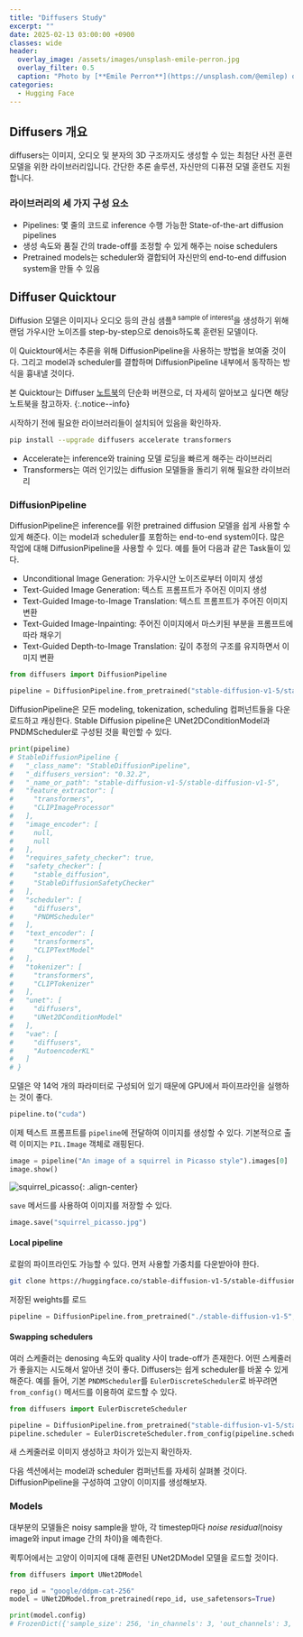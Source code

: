```yaml
---
title: "Diffusers Study"
excerpt: ""
date: 2025-02-13 03:00:00 +0900
classes: wide
header:
  overlay_image: /assets/images/unsplash-emile-perron.jpg
  overlay_filter: 0.5
  caption: "Photo by [**Emile Perron**](https://unsplash.com/@emilep) on [**Unsplash**](https://unsplash.com/)"
categories:
  - Hugging Face
---
```


## Diffusers 개요

diffusers는 이미지, 오디오 및 분자의 3D 구조까지도 생성할 수 있는 최첨단 사전 훈련 모델을 위한 라이브러리입니다. 간단한 추론 솔루션, 자신만의 디퓨젼 모델 훈련도 지원합니다.

### 라이브러리의 세 가지 구성 요소

- Pipelines: 몇 줄의 코드로 inference 수행 가능한 State-of-the-art diffusion pipelines
- 생성 속도와 품질 간의 trade-off를 조정할 수 있게 해주는 noise schedulers
- Pretrained models는 scheduler와 결합되어 자신만의 end-to-end diffusion system을 만들 수 있음

## Diffuser Quicktour

Diffusion 모델은 이미지나 오디오 등의 관심 샘플<sup>a sample of interest</sup>을 생성하기 위해 랜덤 가우시안 노이즈를 step-by-step으로 denois하도록 훈련된 모델이다.  

이 Quicktour에서는 추론을 위해 DiffusionPipeline을 사용하는 방법을 보여줄 것이다. 그리고 model과 scheduler를 결합하며 DiffusionPipeline 내부에서 동작하는 방식을 흉내낼 것이다.  

본 Quicktour는 Diffuser [노트북](https://colab.research.google.com/github/huggingface/notebooks/blob/main/diffusers/diffusers_intro.ipynb)의 단순화 버젼으로, 더 자세히 알아보고 싶다면 해당 노트북을 참고하자.
{:.notice--info}

시작하기 전에 필요한 라이브러리들이 설치되어 있음을 확인하자.

```bash
pip install --upgrade diffusers accelerate transformers
```

- Accelerate는 inference와 training 모델 로딩을 빠르게 해주는 라이브러리
- Transformers는 여러 인기있는 diffusion 모델들을 돌리기 위해 필요한 라이브러리

### DiffusionPipeline

DiffusionPipeline은 inference를 위한 pretrained diffusion 모델을 쉽게 사용할 수 있게 해준다. 이는 model과 scheduler를 포함하는 end-to-end system이다. 많은 작업에 대해 DiffusionPipeline을 사용할 수 있다. 예를 들어 다음과 같은 Task들이 있다.

- Unconditional Image Generation: 가우시안 노이즈로부터 이미지 생성
- Text-Guided Image  Generation: 텍스트 프롬프트가 주어진 이미지 생성
- Text-Guided Image-to-Image Translation: 텍스트 프롬프트가 주어진 이미지 변환
- Text-Guided Image-Inpainting: 주어진 이미지에서 마스키된 부분을 프롬프트에 따라 채우기
- Text-Guided Depth-to-Image Translation: 깊이 추정의 구조를 유지하면서 이미지 변환

```python
from diffusers import DiffusionPipeline

pipeline = DiffusionPipeline.from_pretrained("stable-diffusion-v1-5/stable-diffusion-v1-5", use_safetensors=True)
```

DiffusionPipeline은 모든 modeling, tokenization, scheduling 컴퍼넌트들을 다운로드하고 캐싱한다. Stable Diffusion pipeline은 UNet2DConditionModel과 PNDMScheduler로 구성된 것을 확인할 수 있다.

```python
print(pipeline)
# StableDiffusionPipeline {
#   "_class_name": "StableDiffusionPipeline",
#   "_diffusers_version": "0.32.2",
#   "_name_or_path": "stable-diffusion-v1-5/stable-diffusion-v1-5",
#   "feature_extractor": [
#     "transformers",
#     "CLIPImageProcessor"
#   ],
#   "image_encoder": [
#     null,
#     null
#   ],
#   "requires_safety_checker": true,
#   "safety_checker": [
#     "stable_diffusion",
#     "StableDiffusionSafetyChecker"
#   ],
#   "scheduler": [
#     "diffusers",
#     "PNDMScheduler"
#   ],
#   "text_encoder": [
#     "transformers",
#     "CLIPTextModel"
#   ],
#   "tokenizer": [
#     "transformers",
#     "CLIPTokenizer"
#   ],
#   "unet": [
#     "diffusers",
#     "UNet2DConditionModel"
#   ],
#   "vae": [
#     "diffusers",
#     "AutoencoderKL"
#   ]
# }
```

모델은 약 14억 개의 파라미터로 구성되어 있기 때문에 GPU에서 파이프라인을 실행하는 것이 좋다. 

```python
pipeline.to("cuda")
```

이제 텍스트 프롬프트를 `pipeline`에 전달하여 이미지를 생성할 수 있다. 기본적으로 출력 이미지는 `PIL.Image` 객체로 래핑된다.

```python
image = pipeline("An image of a squirrel in Picasso style").images[0]
image.show()
```

![squirrel_picasso]({{site.baseurl}}/assets/images/2025-02-13-diffusers-study/squirrel_picasso.png){: .align-center}  

`save` 메서드를 사용하여 이미지를 저장할 수 있다.

```python
image.save("squirrel_picasso.jpg")
```

#### Local pipeline

로컬의 파이프라인도 가능할 수 있다. 먼저 사용할 가중치를 다운받아야 한다.

```bash
git clone https://huggingface.co/stable-diffusion-v1-5/stable-diffusion-v1-5
```

저장된 weights를 로드

```python
pipeline = DiffusionPipeline.from_pretrained("./stable-diffusion-v1-5", use_safetensors=True)
```

#### Swapping schedulers

여러 스케줄러는 denosing 속도와 quality 사이 trade-off가 존재한다. 어떤 스케줄러가 좋을지는 시도해서 알아낸 것이 좋다. Diffusers는 쉽게 scheduler를 바꿀 수 있게 해준다. 예를 들어, 기본 `PNDMScheduler`를 `EulerDiscreteScheduler`로 바꾸려면 `from_config()` 메서드를 이용하여 로드할 수 있다.

```python
from diffusers import EulerDiscreteScheduler

pipeline = DiffusionPipeline.from_pretrained("stable-diffusion-v1-5/stable-diffusion-v1-5", use_safetensors=True)
pipeline.scheduler = EulerDiscreteScheduler.from_config(pipeline.scheduler.config)
```

새 스케줄러로 이미지 생성하고 차이가 있는지 확인하자.

다음 섹션에서는 model과 scheduler 컴퍼넌트를 자세히 살펴볼 것이다. DiffusionPipeline을 구성하여 고양이 이미지를 생성해보자.

### Models

대부분의 모델들은 noisy sample을 받아, 각 timestep마다 *noise residual*(noisy image와 input image 간의 차이)을 예측한다. 

퀵투어에서는 고양이 이미지에 대해 훈련된 UNet2DModel 모델을 로드할 것이다.

```python
from diffusers import UNet2DModel

repo_id = "google/ddpm-cat-256"
model = UNet2DModel.from_pretrained(repo_id, use_safetensors=True)

print(model.config)
# FrozenDict({'sample_size': 256, 'in_channels': 3, 'out_channels': 3, 'center_input_sample': False, 'time_embedding_type': 'positional', 'time_embedding_dim': None, 'freq_shift': 1, 'flip_sin_to_cos': False, 'down_block_types': ['DownBlock2D', 'DownBlock2D', 'DownBlock2D', 'DownBlock2D', 'AttnDownBlock2D', 'DownBlock2D'], 'up_block_types': ['UpBlock2D', 'AttnUpBlock2D', 'UpBlock2D', 'UpBlock2D', 'UpBlock2D', 'UpBlock2D'], 'block_out_channels': [128, 128, 256, 256, 512, 512], 'layers_per_block': 2, 'mid_block_scale_factor': 1, 'downsample_padding': 0, 'downsample_type': 'conv', 'upsample_type': 'conv', 'dropout': 0.0, 'act_fn': 'silu', 'attention_head_dim': None, 'norm_num_groups': 32, 'attn_norm_num_groups': None, 'norm_eps': 1e-06, 'resnet_time_scale_shift': 'default', 'add_attention': True, 'class_embed_type': None, 'num_class_embeds': None, 'num_train_timesteps': None, '_use_default_values': ['attn_norm_num_groups', 'downsample_type', 'num_train_timesteps', 'resnet_time_scale_shift', 'upsample_type', 'dropout', 'time_embedding_dim', 'add_attention', 'num_class_embeds', 'class_embed_type'], '_class_name': 'UNet2DModel', '_diffusers_version': '0.0.4', '_name_or_path': 'google/ddpm-cat-256'})
```

